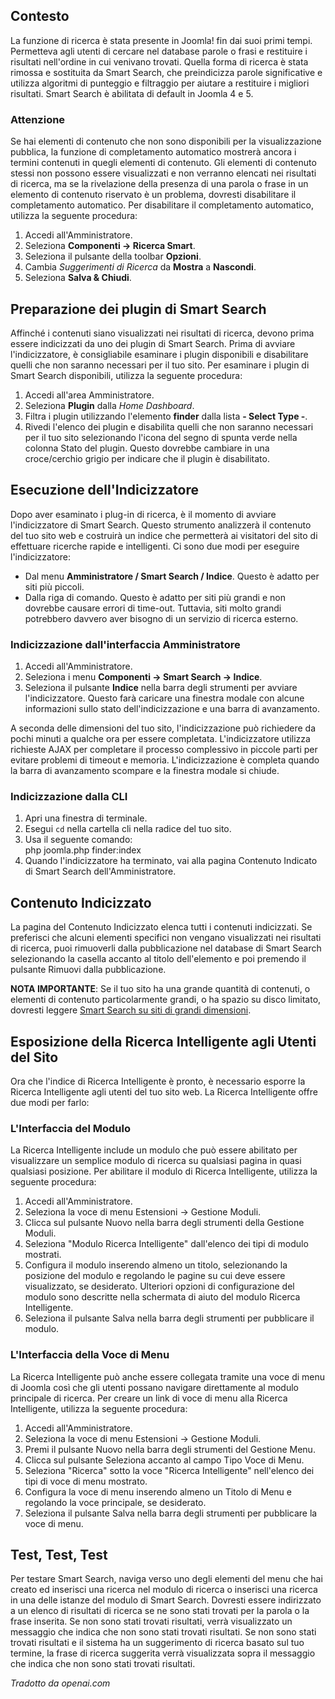 <!-- Filename: Smart_Search_quickstart_guide / Display title: Guida Rapida alla Ricerca Intelligente   -->

## Contesto

La funzione di ricerca è stata presente in Joomla! fin dai suoi primi tempi. Permetteva agli utenti di cercare nel database parole o frasi e restituire i risultati nell'ordine in cui venivano trovati. Quella forma di ricerca è stata rimossa e sostituita da Smart Search, che preindicizza parole significative e utilizza algoritmi di punteggio e filtraggio per aiutare a restituire i migliori risultati. Smart Search è abilitata di default in Joomla 4 e 5.

### Attenzione

Se hai elementi di contenuto che non sono disponibili per la visualizzazione pubblica, la funzione di completamento automatico mostrerà ancora i termini contenuti in quegli elementi di contenuto. Gli elementi di contenuto stessi non possono essere visualizzati e non verranno elencati nei risultati di ricerca, ma se la rivelazione della presenza di una parola o frase in un elemento di contenuto riservato è un problema, dovresti disabilitare il completamento automatico. Per disabilitare il completamento automatico, utilizza la seguente procedura:

1. Accedi all'Amministratore.
2. Seleziona **Componenti → Ricerca Smart**.
3. Seleziona il pulsante della toolbar **Opzioni**.
4. Cambia *Suggerimenti di Ricerca* da **Mostra** a **Nascondi**.
5. Seleziona **Salva & Chiudi**.

## Preparazione dei plugin di Smart Search

Affinché i contenuti siano visualizzati nei risultati di ricerca, devono prima essere indicizzati da uno dei plugin di Smart Search. Prima di avviare l'indicizzatore, è consigliabile esaminare i plugin disponibili e disabilitare quelli che non saranno necessari per il tuo sito. Per esaminare i plugin di Smart Search disponibili, utilizza la seguente procedura:

1. Accedi all'area Amministratore.
2. Seleziona **Plugin** dalla *Home Dashboard*.
3. Filtra i plugin utilizzando l'elemento **finder** dalla lista **- Select Type -**.
4. Rivedi l'elenco dei plugin e disabilita quelli che non saranno necessari per il tuo sito selezionando l'icona del segno di spunta verde nella colonna Stato del plugin. Questo dovrebbe cambiare in una croce/cerchio grigio per indicare che il plugin è disabilitato.

## Esecuzione dell'Indicizzatore

Dopo aver esaminato i plug-in di ricerca, è il momento di avviare l'indicizzatore di Smart Search. Questo strumento analizzerà il contenuto del tuo sito web e costruirà un indice che permetterà ai visitatori del sito di effettuare ricerche rapide e intelligenti. Ci sono due modi per eseguire l'indicizzatore:

* Dal menu **Amministratore / Smart Search / Indice**. Questo è adatto per siti più piccoli.
* Dalla riga di comando. Questo è adatto per siti più grandi e non dovrebbe causare errori di time-out. Tuttavia, siti molto grandi potrebbero davvero aver bisogno di un servizio di ricerca esterno.

### Indicizzazione dall'interfaccia Amministratore

1. Accedi all'Amministratore.
2. Seleziona i menu **Componenti → Smart Search → Indice**.
3. Seleziona il pulsante **Indice** nella barra degli strumenti per avviare l'indicizzatore. Questo farà caricare una finestra modale con alcune informazioni sullo stato dell'indicizzazione e una barra di avanzamento.

A seconda delle dimensioni del tuo sito, l'indicizzazione può richiedere da pochi minuti a qualche ora per essere completata. L'indicizzatore utilizza richieste AJAX per completare il processo complessivo in piccole parti per evitare problemi di timeout e memoria. L'indicizzazione è completa quando la barra di avanzamento scompare e la finestra modale si chiude.

### Indicizzazione dalla CLI

1. Apri una finestra di terminale.
2. Esegui `cd` nella cartella cli nella radice del tuo sito.
3. Usa il seguente comando:<br>
   php joomla.php finder:index
4. Quando l'indicizzatore ha terminato, vai alla pagina Contenuto Indicato di Smart Search dell'Amministratore.

## Contenuto Indicizzato

La pagina del Contenuto Indicizzato elenca tutti i contenuti indicizzati. Se preferisci che alcuni elementi specifici non vengano visualizzati nei risultati di ricerca, puoi rimuoverli dalla pubblicazione nel database di Smart Search selezionando la casella accanto al titolo dell'elemento e poi premendo il pulsante Rimuovi dalla pubblicazione.

**NOTA IMPORTANTE**: Se il tuo sito ha una grande quantità di contenuti, o elementi di contenuto particolarmente grandi, o ha spazio su disco limitato, dovresti leggere [Smart Search su siti di grandi dimensioni](jdocmanual?article=user/smart-search/smart-search-on-large-sites).

## Esposizione della Ricerca Intelligente agli Utenti del Sito

Ora che l'indice di Ricerca Intelligente è pronto, è necessario esporre la Ricerca Intelligente agli utenti del tuo sito web. La Ricerca Intelligente offre due modi per farlo:

### L'Interfaccia del Modulo

La Ricerca Intelligente include un modulo che può essere abilitato per visualizzare un semplice modulo di ricerca su qualsiasi pagina in quasi qualsiasi posizione. Per abilitare il modulo di Ricerca Intelligente, utilizza la seguente procedura:

1. Accedi all'Amministratore.
2. Seleziona la voce di menu Estensioni → Gestione Moduli.
3. Clicca sul pulsante Nuovo nella barra degli strumenti della Gestione Moduli.
4. Seleziona "Modulo Ricerca Intelligente" dall'elenco dei tipi di modulo mostrati.
5. Configura il modulo inserendo almeno un titolo, selezionando la posizione del modulo e regolando le pagine su cui deve essere visualizzato, se desiderato. Ulteriori opzioni di configurazione del modulo sono descritte nella schermata di aiuto del modulo Ricerca Intelligente.
6. Seleziona il pulsante Salva nella barra degli strumenti per pubblicare il modulo.

### L'Interfaccia della Voce di Menu

La Ricerca Intelligente può anche essere collegata tramite una voce di menu di Joomla così che gli utenti possano navigare direttamente al modulo principale di ricerca. Per creare un link di voce di menu alla Ricerca Intelligente, utilizza la seguente procedura:

1. Accedi all'Amministratore.
2. Seleziona la voce di menu Estensioni → Gestione Moduli.
3. Premi il pulsante Nuovo nella barra degli strumenti del Gestione Menu.
4. Clicca sul pulsante Seleziona accanto al campo Tipo Voce di Menu.
5. Seleziona "Ricerca" sotto la voce "Ricerca Intelligente" nell'elenco dei tipi di voce di menu mostrato.
6. Configura la voce di menu inserendo almeno un Titolo di Menu e regolando la voce principale, se desiderato.
7. Seleziona il pulsante Salva nella barra degli strumenti per pubblicare la voce di menu.

## Test, Test, Test

Per testare Smart Search, naviga verso uno degli elementi del menu che hai creato ed inserisci una ricerca nel modulo di ricerca o inserisci una ricerca in una delle istanze del modulo di Smart Search. Dovresti essere indirizzato a un elenco di risultati di ricerca se ne sono stati trovati per la parola o la frase inserita. Se non sono stati trovati risultati, verrà visualizzato un messaggio che indica che non sono stati trovati risultati. Se non sono stati trovati risultati e il sistema ha un suggerimento di ricerca basato sul tuo termine, la frase di ricerca suggerita verrà visualizzata sopra il messaggio che indica che non sono stati trovati risultati.

*Tradotto da openai.com*

